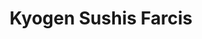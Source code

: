 ---
layout: page
title: Kyogen Sushis Farcis
permalink: /spectacle_kyogen/
slider:
  text_color: white
  shadow_color: white
  slides: 
    - image: /images/2009/dsc_0096.jpg
    - image: /images/2009/dsc_0097.jpg
    - image: /images/2009/dsc_0098.jpg
    - image: /images/2009/dsc_0099.jpg
    - image: /images/2009/dsc_0100.jpg
    - image: /images/2009/dsc_0101.jpg
    - image: /images/2009/dsc_0102.jpg
    - image: /images/2009/dsc_0103.jpg
    - image: /images/2009/dsc_0104.jpg
    - image: /images/2009/dsc_0105.jpg
    - image: /images/2009/dsc_0107.jpg
    - image: /images/2009/dsc_0108.jpg
    - image: /images/2009/dsc_0109.jpg
    - image: /images/2009/dsc_0111.jpg
    - image: /images/2009/dsc_0112.jpg
    - image: /images/2009/dsc_0113.jpg
    - image: /images/2009/dsc_0114.jpg
    - image: /images/2009/dsc_0116.jpg
    - image: /images/2009/dsc_0117.jpg
    - image: /images/2009/dsc_0118.jpg
    - image: /images/2009/dsc_0120.jpg
    - image: /images/2009/dsc_0121.jpg
    - image: /images/2009/dsc_0122.jpg
    - image: /images/2009/dsc_0124.jpg
    - image: /images/2009/dsc_0125.jpg
    - image: /images/2009/dsc_0128.jpg
    - image: /images/2009/dsc_0129.jpg
    - image: /images/2009/dsc_0130.jpg
    - image: /images/2009/dsc_0132.jpg
    - image: /images/2009/dsc_0133.jpg
    - image: /images/2009/dsc_0134.jpg
    - image: /images/2009/dsc_0135.jpg
    - image: /images/2009/dsc_0136.jpg
    - image: /images/2009/dsc_0137.jpg
    - image: /images/2009/dsc_0138.jpg
    - image: /images/2009/dsc_0139.jpg
    - image: /images/2009/dsc_0140.jpg
    - image: /images/2009/dsc_0141.jpg
    - image: /images/2009/dsc_0142.jpg
    - image: /images/2009/dsc_0143.jpg
    - image: /images/2009/dsc_0144.jpg
    - image: /images/2009/dsc_0145.jpg
    - image: /images/2009/dsc_0146.jpg
    - image: /images/2009/dsc_0147.jpg
    - image: /images/2009/dsc_0148.jpg
    - image: /images/2009/dsc_0150.jpg
    - image: /images/2009/dsc_0151.jpg
    - image: /images/2009/dsc_0152.jpg
    - image: /images/2009/dsc_0153.jpg
    - image: /images/2009/dsc_0154.jpg
    - image: /images/2009/dsc_0155.jpg
    - image: /images/2009/dsc_0156.jpg
    - image: /images/2009/dsc_0157.jpg
    - image: /images/2009/dsc_0158.jpg
    - image: /images/2009/dsc_0159.jpg
    - image: /images/2009/dsc_0160.jpg
    - image: /images/2009/dsc_0161.jpg
    - image: /images/2009/dsc_0163.jpg
    - image: /images/2009/dsc_0165.jpg
    - image: /images/2009/dsc_0166.jpg
    - image: /images/2009/dsc_0167.jpg
    - image: /images/2009/dsc_0173.jpg
    - image: /images/2009/dsc_0177.jpg
    - image: /images/2009/dsc_0179.jpg
    - image: /images/2009/dsc_0181.jpg
    - image: /images/2009/dsc_0182.jpg
---